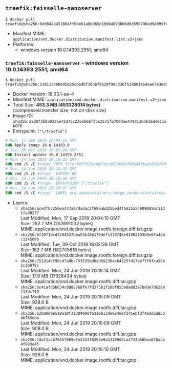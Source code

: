 ## `traefik:faisselle-nanoserver`

```console
$ docker pull traefik@sha256:6dd042d453804ff0beb1a8b065d169b4893866d8d596796ed94099fc506c18d8
```

-	Manifest MIME: `application/vnd.docker.distribution.manifest.list.v2+json`
-	Platforms:
	-	windows version 10.0.14393.2551; amd64

### `traefik:faisselle-nanoserver` - windows version 10.0.14393.2551; amd64

```console
$ docker pull traefik@sha256:1381134bb695025c6edbf30bb75628f90c336f51d001e54aa07e369522e5a804
```

-	Docker Version: 18.03.1-ee-4
-	Manifest MIME: `application/vnd.docker.distribution.manifest.v2+json`
-	Total Size: **453.3 MB (453328014 bytes)**  
	(compressed transfer size, not on-disk size)
-	Image ID: `sha256:a828f2b0a0235e72d75c23beb6bf3bc2575fb7003ae479311bd616dd611eb076`
-	Entrypoint: `["\/traefik"]`

```dockerfile
# Mon, 17 Sep 2018 20:04:15 GMT
RUN Apply image 10.0.14393.0
# Tue, 09 Oct 2018 18:02:39 GMT
RUN Install update 10.0.14393.2551
# Mon, 24 Jun 2019 20:18:31 GMT
RUN cmd /S /C #(nop) COPY file:f0f7d29c4d67dcc907d43bf00643b5a2e558fddd44c6005004bb3d0965c3da1d in \traefik.exe 
# Mon, 24 Jun 2019 20:18:35 GMT
RUN cmd /S /C #(nop)  EXPOSE 80
# Mon, 24 Jun 2019 20:18:36 GMT
RUN cmd /S /C #(nop)  ENTRYPOINT ["/traefik"]
# Mon, 24 Jun 2019 20:18:37 GMT
RUN cmd /S /C #(nop)  LABEL org.opencontainers.image.vendor=Containous org.opencontainers.image.url=https://traefik.io org.opencontainers.image.title=Traefik org.opencontainers.image.description=A modern reverse-proxy org.opencontainers.image.version=v2.0.0-alpha7 org.opencontainers.image.documentation=https://docs.traefik.io
```

-	Layers:
	-	`sha256:bce2fbc256ea437a87dadac2f69aabd25bed4f56255549090056c1131fad0277`  
		Last Modified: Mon, 17 Sep 2018 20:04:15 GMT  
		Size: 252.7 MB (252691002 bytes)  
		MIME: application/vnd.docker.image.rootfs.foreign.diff.tar.gzip
	-	`sha256:6f2071dcd7294537bba55b3061704ef1370748e91982193b9e0fa4ebc114589b`  
		Last Modified: Tue, 09 Oct 2018 18:02:39 GMT  
		Size: 182.7 MB (182705816 bytes)  
		MIME: application/vnd.docker.image.rootfs.foreign.diff.tar.gzip
	-	`sha256:751314cf90cd7a9bc753535bd0ed65238ec64325fd17ee77f8fca55b2c3b078c`  
		Last Modified: Mon, 24 Jun 2019 20:19:14 GMT  
		Size: 17.9 MB (17928434 bytes)  
		MIME: application/vnd.docker.image.rootfs.diff.tar.gzip
	-	`sha256:bc41afb5b634c8d82768fe7fd375b1f18bf855a8a8d3a7bdde7d6289f17dc719`  
		Last Modified: Mon, 24 Jun 2019 20:19:09 GMT  
		Size: 928.0 B  
		MIME: application/vnd.docker.image.rootfs.diff.tar.gzip
	-	`sha256:b2b8689e510a18f31304008fb31eb13d6624eef241ebfdf48dd2a8b34b765eda`  
		Last Modified: Mon, 24 Jun 2019 20:19:09 GMT  
		Size: 908.0 B  
		MIME: application/vnd.docker.image.rootfs.diff.tar.gzip
	-	`sha256:7daf1a4b7045f069dfe2434f8293e9a13109d5ca4743b56bea6f8aaa4f893e45`  
		Last Modified: Mon, 24 Jun 2019 20:19:10 GMT  
		Size: 926.0 B  
		MIME: application/vnd.docker.image.rootfs.diff.tar.gzip
